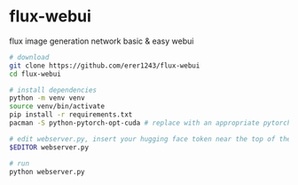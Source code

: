 # flux-webui
flux image generation network basic &amp; easy webui

```sh
# download
git clone https://github.com/erer1243/flux-webui
cd flux-webui

# install dependencies
python -m venv venv
source venv/bin/activate
pip install -r requirements.txt
pacman -S python-pytorch-opt-cuda # replace with an appropriate pytorch install method

# edit webserver.py, insert your hugging face token near the top of the script
$EDITOR webserver.py

# run
python webserver.py
```
